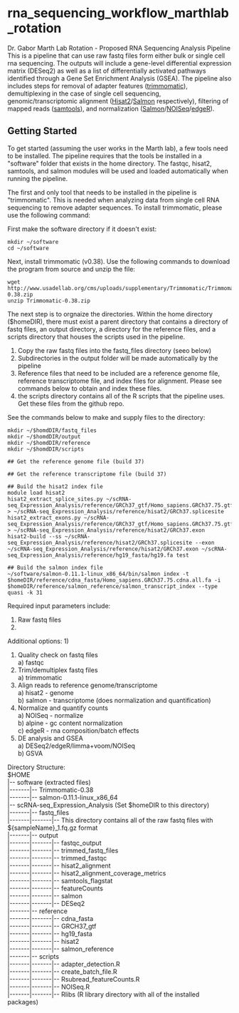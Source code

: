# rna_sequencing_workflow_marthlab_rotation

Dr. Gabor Marth Lab Rotation - Proposed RNA Sequencing Analysis Pipeline
This is a pipeline that can use raw fastq files form either bulk or single cell rna sequencing. The outputs will include a gene-level differential expression matrix (DESeq2) as well as a list of differentially activated pathways identified through a Gene Set Enrichment Analysis (GSEA). The pipeline also includes steps for removal of adapter features ([trimmomatic](http://www.usadellab.org/cms/?page=trimmomatic)), demultiplexing in the case of single cell sequencing, genomic/transcriptomic alignment ([Hisat2](https://ccb.jhu.edu/software/hisat2/manual.shtml)/[Salmon](https://salmon.readthedocs.io/en/latest/salmon.html) respectively), filtering of mapped reads ([samtools](http://www.htslib.org/doc/samtools.html)), and normalization ([Salmon](https://salmon.readthedocs.io/en/latest/salmon.html)/[NOISeq](https://www.bioconductor.org/packages/devel/bioc/vignettes/NOISeq/inst/doc/NOISeq.pdf)/[edgeR](https://www.bioconductor.org/packages/devel/bioc/vignettes/edgeR/inst/doc/edgeRUsersGuide.pdf)).

## Getting Started

To get started (assuming the user works in the Marth lab), a few tools need to be installed. The pipeline requires that the tools be installed in a "software" folder that exists in the home directory. The fastqc, hisat2, samtools, and salmon modules will be used and loaded automatically when running the pipeline.

The first and only tool that needs to be installed in the pipeline is "trimmomatic". This is needed when analyzing data from single cell RNA sequencing to remove adapter sequences. To install trimmomatic, please use the following command:

First make the software directory if it doesn't exist:
```
mkdir ~/software
cd ~/software
```
Next, install trimmomatic (v0.38). Use the following commands to download the program from source and unzip the file:
```
wget http://www.usadellab.org/cms/uploads/supplementary/Trimmomatic/Trimmomatic-0.38.zip
unzip Trimmomatic-0.38.zip
```

The next step is to orgnaize the directories. Within the home directory ($homeDIR), there must exist a parent directory that contains a directory of fastq files, an output directory, a directory for the reference files, and a scripts directory that houses the scripts used in the pipeline.
1) Copy the raw fastq files into the fastq_files directory (seeo below)
2) Subdirectories in the output folder will be made automatically by the pipeline
3) Reference files that need to be included are a reference genome file, reference transcriptome file, and index files for alignment. Please see commands below to obtain and index these files.
4) the scripts directory contains all of the R scripts that the pipeline uses. Get these files from the github repo.

See the commands below to make and supply files to the directory:
```
mkdir ~/$homdDIR/fastq_files
mkdir ~/$homdDIR/output
mkdir ~/$homdDIR/reference
mkdir ~/$homdDIR/scripts

## Get the reference genome file (build 37)

## Get the reference transcriptome file (build 37)

## Build the hisat2 index file
module load hisat2
hisat2_extract_splice_sites.py ~/scRNA-seq_Expression_Analysis/reference/GRCh37_gtf/Homo_sapiens.GRCh37.75.gtf > ~/scRNA-seq_Expression_Analysis/reference/hisat2/GRCh37.splicesite
hisat2_extract_exons.py ~/scRNA-seq_Expression_Analysis/reference/GRCh37_gtf/Homo_sapiens.GRCh37.75.gtf > ~/scRNA-seq_Expression_Analysis/reference/hisat2/GRCh37.exon
hisat2-build --ss ~/scRNA-seq_Expression_Analysis/reference/hisat2/GRCh37.splicesite --exon ~/scRNA-seq_Expression_Analysis/reference/hisat2/GRCh37.exon ~/scRNA-seq_Expression_Analysis/reference/hg19_fasta/hg19.fa test

## Build the salmon index file
~/software/salmon-0.11.1-linux_x86_64/bin/salmon index -t $homeDIR/reference/cdna_fasta/Homo_sapiens.GRCh37.75.cdna.all.fa -i $homeDIR/reference/salmon_reference/salmon_transcript_index --type quasi -k 31
```

Required input parameters include:
1) Raw fastq files
2)

Additional options:
1)

1) Quality check on fastq files <br />
	a) fastqc <br />
2) Trim/demultiplex fastq files <br />
	a) trimmomatic <br />
3) Align reads to reference genome/transcriptome <br />
	a) hisat2 - genome <br />
	b) salmon - transcriptome (does normalization and quantification) <br />
4) Normalize and quantify counts <br />
	a) NOISeq - normalize <br />
	b) alpine - gc content normalization <br />
	c) edgeR - rna composition/batch effects <br />
5) DE analysis and GSEA <br />
	a) DESeq2/edgeR/limma+voom/NOISeq <br />
	b) GSVA <br />

Directory Structure: <br />
$HOME <br />
|-- software (extracted files) <br />
|-------|-- Trimmomatic-0.38 <br />
|-------|-- salmon-0.11.1-linux_x86_64 <br />
|-- scRNA-seq_Expression_Analysis (Set $homeDIR to this directory) <br />
|-------|-- fastq_files <br />
|-------|-------|-- This directory contains all of the raw fastq files with ${sampleName}_1.fq.gz format <br />
|-------|-- output <br />
|-------|-------|-- fastqc_output <br />
|-------|-------|-- trimmed_fastq_files <br />
|-------|-------|-- trimmed_fastqc <br />
|-------|-------|-- hisat2_alignment <br />
|-------|-------|-- hisat2_alignment_coverage_metrics <br />
|-------|-------|-- samtools_flagstat <br />
|-------|-------|-- featureCounts <br />
|-------|-------|-- salmon <br />
|-------|-------|-- DESeq2 <br />
|-------|-- reference <br />
|-------|-------|-- cdna_fasta <br />
|-------|-------|-- GRCH37_gtf <br />
|-------|-------|-- hg19_fasta <br />
|-------|-------|-- hisat2 <br />
|-------|-------|-- salmon_reference <br />
|-------|-- scripts <br />
|-------|-------|-- adapter_detection.R <br />
|-------|-------|-- create_batch_file.R <br />
|-------|-------|-- Rsubread_featureCounts.R <br />
|-------|-------|-- NOISeq.R <br />
|-------|-------|-- Rlibs (R library directory with all of the installed packages) <br />
